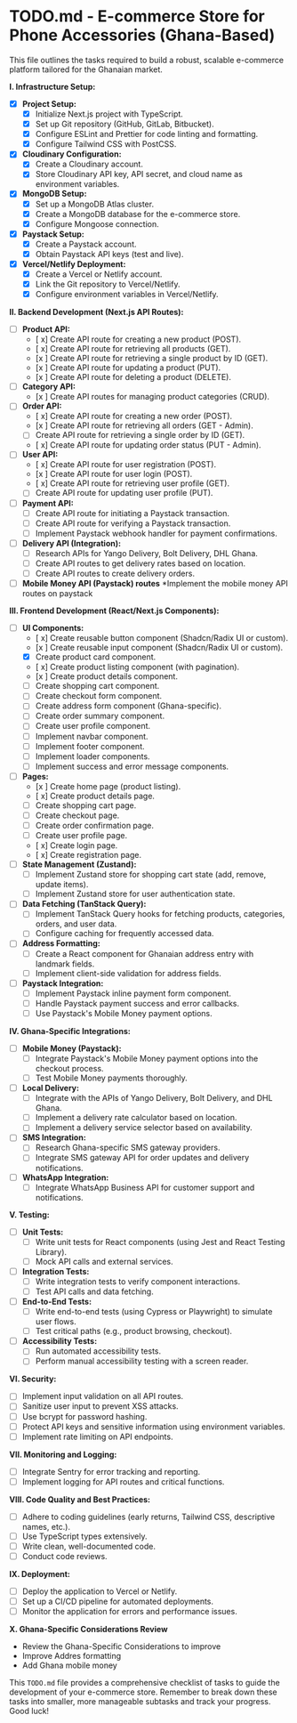 # TODO.md - E-commerce Store for Phone Accessories (Ghana-Based)

This file outlines the tasks required to build a robust, scalable e-commerce platform tailored for the Ghanaian market.

**I. Infrastructure Setup:**

- [x] **Project Setup:**
  - [x] Initialize Next.js project with TypeScript.
  - [x] Set up Git repository (GitHub, GitLab, Bitbucket).
  - [x] Configure ESLint and Prettier for code linting and formatting.
  - [x] Configure Tailwind CSS with PostCSS.
- [x] **Cloudinary Configuration:**
  - [x] Create a Cloudinary account.
  - [x] Store Cloudinary API key, API secret, and cloud name as environment variables.
- [x] **MongoDB Setup:**
  - [x] Set up a MongoDB Atlas cluster.
  - [x] Create a MongoDB database for the e-commerce store.
  - [x] Configure Mongoose connection.
- [x] **Paystack Setup:**
  - [x] Create a Paystack account.
  - [x] Obtain Paystack API keys (test and live).
- [x] **Vercel/Netlify Deployment:**
  - [x] Create a Vercel or Netlify account.
  - [x] Link the Git repository to Vercel/Netlify.
  - [x] Configure environment variables in Vercel/Netlify.

**II. Backend Development (Next.js API Routes):**

- [ ] **Product API:**
  - [ x] Create API route for creating a new product (POST).
  - [ x] Create API route for retrieving all products (GET).
  - [x ] Create API route for retrieving a single product by ID (GET).
  - [x ] Create API route for updating a product (PUT).
  - [x ] Create API route for deleting a product (DELETE).
- [ ] **Category API:**
  - [x ] Create API routes for managing product categories (CRUD).
- [ ] **Order API:**
  - [ x] Create API route for creating a new order (POST).
  - [x ] Create API route for retrieving all orders (GET - Admin).
  - [ ] Create API route for retrieving a single order by ID (GET).
  - [ x] Create API route for updating order status (PUT - Admin).
- [ ] **User API:**
  - [ x] Create API route for user registration (POST).
  - [x ] Create API route for user login (POST).
  - [ x] Create API route for retrieving user profile (GET).
  - [ ] Create API route for updating user profile (PUT).
- [ ] **Payment API:**
  - [ ] Create API route for initiating a Paystack transaction.
  - [ ] Create API route for verifying a Paystack transaction.
  - [ ] Implement Paystack webhook handler for payment confirmations.
- [ ] **Delivery API (Integration):**
  - [ ] Research APIs for Yango Delivery, Bolt Delivery, DHL Ghana.
  - [ ] Create API routes to get delivery rates based on location.
  - [ ] Create API routes to create delivery orders.
- [ ] **Mobile Money API (Paystack) routes**
      \*Implement the mobile money API routes on paystack

**III. Frontend Development (React/Next.js Components):**

- [ ] **UI Components:**
  - [ x] Create reusable button component (Shadcn/Radix UI or custom).
  - [x ] Create reusable input component (Shadcn/Radix UI or custom).
  - [x] Create product card component.
  - [ x] Create product listing component (with pagination).
  - [x ] Create product details component.
  - [ ] Create shopping cart component.
  - [ ] Create checkout form component.
  - [ ] Create address form component (Ghana-specific).
  - [ ] Create order summary component.
  - [ ] Create user profile component.
  - [ ] Implement navbar component.
  - [ ] Implement footer component.
  - [ ] Implement loader components.
  - [ ] Implement success and error message components.
- [ ] **Pages:**
  - [x ] Create home page (product listing).
  - [ x] Create product details page.
  - [ ] Create shopping cart page.
  - [ ] Create checkout page.
  - [ ] Create order confirmation page.
  - [ ] Create user profile page.
  - [ x] Create login page.
  - [ x] Create registration page.
- [ ] **State Management (Zustand):**
  - [ ] Implement Zustand store for shopping cart state (add, remove, update items).
  - [ ] Implement Zustand store for user authentication state.
- [ ] **Data Fetching (TanStack Query):**
  - [ ] Implement TanStack Query hooks for fetching products, categories, orders, and user data.
  - [ ] Configure caching for frequently accessed data.
- [ ] **Address Formatting:**
  - [ ] Create a React component for Ghanaian address entry with landmark fields.
  - [ ] Implement client-side validation for address fields.
- [ ] **Paystack Integration:**
  - [ ] Implement Paystack inline payment form component.
  - [ ] Handle Paystack payment success and error callbacks.
  - [ ] Use Paystack's Mobile Money payment options.

**IV. Ghana-Specific Integrations:**

- [ ] **Mobile Money (Paystack):**
  - [ ] Integrate Paystack's Mobile Money payment options into the checkout process.
  - [ ] Test Mobile Money payments thoroughly.
- [ ] **Local Delivery:**
  - [ ] Integrate with the APIs of Yango Delivery, Bolt Delivery, and DHL Ghana.
  - [ ] Implement a delivery rate calculator based on location.
  - [ ] Implement a delivery service selector based on availability.
- [ ] **SMS Integration:**
  - [ ] Research Ghana-specific SMS gateway providers.
  - [ ] Integrate SMS gateway API for order updates and delivery notifications.
- [ ] **WhatsApp Integration:**
  - [ ] Integrate WhatsApp Business API for customer support and notifications.

**V. Testing:**

- [ ] **Unit Tests:**
  - [ ] Write unit tests for React components (using Jest and React Testing Library).
  - [ ] Mock API calls and external services.
- [ ] **Integration Tests:**
  - [ ] Write integration tests to verify component interactions.
  - [ ] Test API calls and data fetching.
- [ ] **End-to-End Tests:**
  - [ ] Write end-to-end tests (using Cypress or Playwright) to simulate user flows.
  - [ ] Test critical paths (e.g., product browsing, checkout).
- [ ] **Accessibility Tests:**
  - [ ] Run automated accessibility tests.
  - [ ] Perform manual accessibility testing with a screen reader.

**VI. Security:**

- [ ] Implement input validation on all API routes.
- [ ] Sanitize user input to prevent XSS attacks.
- [ ] Use bcrypt for password hashing.
- [ ] Protect API keys and sensitive information using environment variables.
- [ ] Implement rate limiting on API endpoints.

**VII. Monitoring and Logging:**

- [ ] Integrate Sentry for error tracking and reporting.
- [ ] Implement logging for API routes and critical functions.

**VIII. Code Quality and Best Practices:**

- [ ] Adhere to coding guidelines (early returns, Tailwind CSS, descriptive names, etc.).
- [ ] Use TypeScript types extensively.
- [ ] Write clean, well-documented code.
- [ ] Conduct code reviews.

**IX. Deployment:**

- [ ] Deploy the application to Vercel or Netlify.
- [ ] Set up a CI/CD pipeline for automated deployments.
- [ ] Monitor the application for errors and performance issues.

**X. Ghana-Specific Considerations Review**

- Review the Ghana-Specific Considerations to improve
- Improve Addres formatting
- Add Ghana mobile money

This `TODO.md` file provides a comprehensive checklist of tasks to guide the development of your e-commerce store. Remember to break down these tasks into smaller, more manageable subtasks and track your progress. Good luck!
